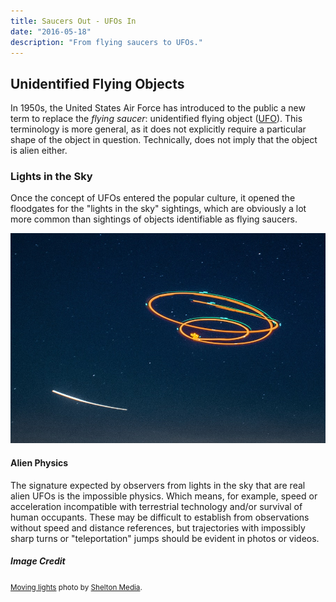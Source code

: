 ```yaml
---
title: Saucers Out - UFOs In
date: "2016-05-18"
description: "From flying saucers to UFOs."
---
```


## Unidentified Flying Objects

In 1950s, the United States Air Force has introduced to the public a new term to replace the *flying saucer*:
unidentified flying object ([UFO](https://en.wikipedia.org/wiki/Unidentified_flying_object)).
This terminology is more general, as it does not explicitly require a
particular shape of the object in question. Technically, does not imply that the object is alien either.

### Lights in the Sky

Once the concept of UFOs entered the popular culture, it opened the floodgates for the "lights in the sky"
sightings, which are obviously a lot more common than sightings of objects identifiable as flying saucers.

![moving lights in the sky](./ufo-lights.jpg)

#### Alien Physics

The signature expected by observers from lights in the sky that are real alien UFOs is the impossible physics.
Which means, for example, speed or acceleration incompatible with terrestrial technology and/or survival of human occupants.
These may be difficult to establish from observations without speed and distance references, but trajectories
with impossibly sharp turns or "teleportation" jumps should be evident in photos or videos. 

##### Image Credit

<small>[Moving lights](https://unsplash.com/photos/h3VPJ_tLfq0) photo by [Shelton Media](https://unsplash.com/@sheltonmedia).</small>

